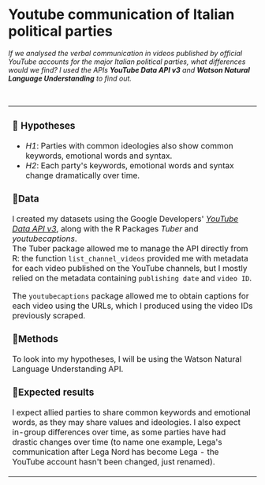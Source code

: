 # Youtube communication of Italian political parties

*If we analysed the verbal communication in videos published by official YouTube accounts for the major Italian political parties, what differences would we find?
I used the APIs **YouTube Data API v3** and **Watson Natural Language Understanding** to find out.*
<br>

<br>
<table>
<tr>
<td>

### 🔹 Hypotheses

- *H1*: Parties with common ideologies also show common keywords, emotional words and syntax.
- *H2*: Each party's keywords, emotional words and syntax change dramatically over time.


### 🔹Data

I created my datasets using the Google Developers' [_YouTube Data API v3_](https://developers.google.com/youtube/v3/docs/), along with the R Packages _Tuber_ and _youtubecaptions_. <br>
The Tuber package allowed me to manage the API directly from R: the function `list_channel_videos` provided me with metadata for each video published on the YouTube channels, but I mostly relied on the metadata containing `publishing date` and `video ID`.

The `youtubecaptions` package allowed me to obtain captions for each video using the URLs, which I produced using the video IDs previously scraped.


### 🔹Methods

To look into my hypotheses, I will be using the Watson Natural Language Understanding API.


### 🔹Expected results

I expect allied parties to share common keywords and emotional words, as they may share values and ideologies. I also expect in-group differences over time, as some parties have had drastic changes over time (to name one example, Lega's communication after Lega Nord has become Lega - the YouTube account hasn't been changed, just renamed).



</td>
</tr>
</table>




